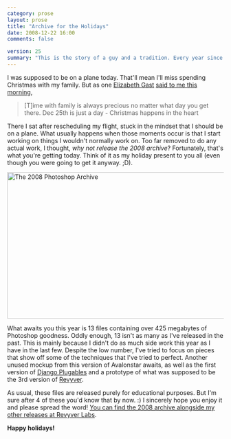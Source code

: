 ```yaml
---
category: prose
layout: prose
title: "Archive for the Holidays"
date: 2008-12-22 16:00
comments: false

version: 25
summary: "This is the story of a guy and a tradition. Every year since 2004, said guy has released a few files from that year's Photoshop archives for people to learn from. As 2008 starts coming to a close, it's that time again to once again (albeit a little early) release an archive."
---
```


I was supposed to be on a plane today. That'll mean I'll miss spending Christmas with my family. But as one [Elizabeth Gast][1] [said to me this morning][2],

> [T]ime with family is always precious no matter what day you get there. Dec 25th is just a day - Christmas happens in the heart

There I sat after rescheduling my flight, stuck in the mindset that I should be on a plane. What usually happens when those moments occur is that I start working on things I wouldn't normally work on. Too far removed to do any actual work, I thought, *why not release the 2008 archive*? Fortunately, that's what you're getting today. Think of it as my holiday present to you all (even though you were going to get it anyway. ;D).

[<img src="http://farm4.static.flickr.com/3229/3129231287_a5b05398d3_o.png" width="620" height="340" alt="The 2008 Photoshop Archive" />][6]

What awaits you this year is 13 files containing over 425 megabytes of Photoshop goodness. Oddly enough, 13 isn't as many as I've released in the past. This is mainly because I didn't do as much side work this year as I have in the last few. Despite the low number, I've tried to focus on pieces that show off some of the techniques that I've tried to perfect. Another unused mockup from this version of Avalonstar awaits, as well as the first version of [Django Plugables][3] and a prototype of what was supposed to be the 3rd version of [Revyver][4].

As usual, these files are released purely for educational purposes. But I'm sure after 4 of these you'd know that by now. :) I sincerely hope you enjoy it and please spread the word! [You can find the 2008 archive alongside my other releases at Revyver Labs][5].

**Happy holidays!**

[1]: http://designbyfirgs.com/
[2]: http://twitter.com/Firgs/status/1072536187
[3]: http://djangoplugables.com/
[4]: http://revyver.com/
[5]: http://labs.revyver.com/
[6]: http://www.flickr.com/photos/avalonstar/3129231287/
